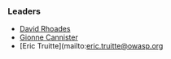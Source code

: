 ### Leaders

* [David Rhoades](mailto:david.rhoades@owasp.org)
* [Gionne Cannister](mailto:gionne.cannister@owasp.org)
* [Eric Truitte](mailto:eric.truitte@owasp.org
